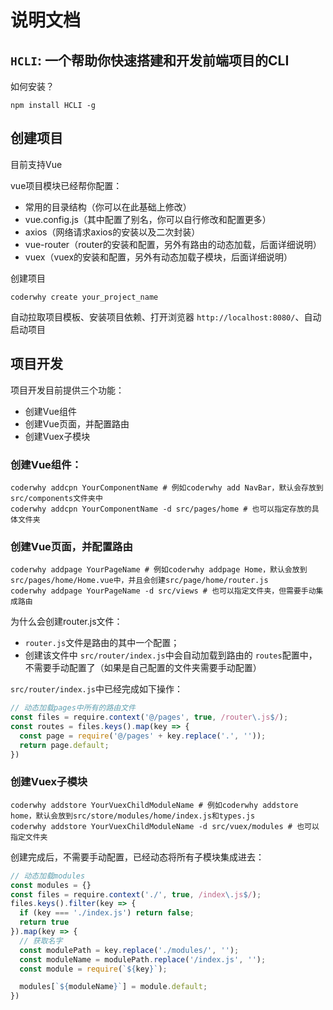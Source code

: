 # 说明文档
## `HCLI`: 一个帮助你快速搭建和开发前端项目的CLI


如何安装？

```shell
npm install HCLI -g
```

## 创建项目

目前支持Vue

vue项目模块已经帮你配置：

* 常用的目录结构（你可以在此基础上修改）
* vue.config.js（其中配置了别名，你可以自行修改和配置更多）
* axios（网络请求axios的安装以及二次封装）
* vue-router（router的安装和配置，另外有路由的动态加载，后面详细说明）
* vuex（vuex的安装和配置，另外有动态加载子模块，后面详细说明）

创建项目

```shell
coderwhy create your_project_name
```

自动拉取项目模板、安装项目依赖、打开浏览器 `http://localhost:8080/`、自动启动项目



## 项目开发

项目开发目前提供三个功能：

* 创建Vue组件
* 创建Vue页面，并配置路由
* 创建Vuex子模块



### 创建Vue组件：

````shell
coderwhy addcpn YourComponentName # 例如coderwhy add NavBar，默认会存放到src/components文件夹中
coderwhy addcpn YourComponentName -d src/pages/home # 也可以指定存放的具体文件夹
````



### 创建Vue页面，并配置路由

```shell
coderwhy addpage YourPageName # 例如coderwhy addpage Home，默认会放到src/pages/home/Home.vue中，并且会创建src/page/home/router.js
coderwhy addpage YourPageName -d src/views # 也可以指定文件夹，但需要手动集成路由
```

为什么会创建router.js文件：

* `router.js`文件是路由的其中一个配置；
* 创建该文件中 `src/router/index.js`中会自动加载到路由的 `routes`配置中，不需要手动配置了（如果是自己配置的文件夹需要手动配置）

`src/router/index.js`中已经完成如下操作：

```js
// 动态加载pages中所有的路由文件
const files = require.context('@/pages', true, /router\.js$/);
const routes = files.keys().map(key => {
  const page = require('@/pages' + key.replace('.', ''));
  return page.default;
})
```



### 创建Vuex子模块

```shell
coderwhy addstore YourVuexChildModuleName # 例如coderwhy addstore home，默认会放到src/store/modules/home/index.js和types.js
coderwhy addstore YourVuexChildModuleName -d src/vuex/modules # 也可以指定文件夹
```

创建完成后，不需要手动配置，已经动态将所有子模块集成进去：

```js
// 动态加载modules
const modules = {}
const files = require.context('./', true, /index\.js$/);
files.keys().filter(key => {
  if (key === './index.js') return false;
  return true
}).map(key => {  
  // 获取名字
  const modulePath = key.replace('./modules/', '');
  const moduleName = modulePath.replace('/index.js', '');
  const module = require(`${key}`);

  modules[`${moduleName}`] = module.default;
})
```
